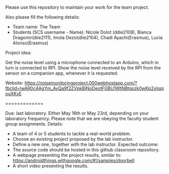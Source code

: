 Please use this repository to maintain your work for the team project.

Also please fill the following details:

- Team name: The Team
- Students (SCS username - Name): Nicole Dolot (ddie2108), Bianca Dragomir(diie2111), Imola Dezsi(diie2104), Chadi Ayachi(Erasmus), Lucia Alonso(Erasmus)

Project idea:

Get the noise level using a microphone connected to an Arduino, which in turn is connected to RPI. Show the noise level received by the RPI from the sensor on a companion app, whenever it is requested.

Website:
https://noisemonitoringproject.000webhostapp.com/?fbclid=IwAR0c4AgYm_AyQa9f2ZVpkBjNoDeotFGBU1WtNBtgszk0wKp2yIopiouXKxE

=============

Due: last laboratory.
	Either May 16th or May 23rd, depending on your laboratory frequency.
	Please note that we are obeying the faculty student group assignments.
Details:
- A team of 4 or 5 students to tackle a real-world problem.
- Choose an existing project proposed by the lab instructor.
- Define a new one, together with the lab instructor.
Expected outcome:
- The source code should be hosted in this github classroom repository.
- A webpage presenting the project results, similar to:
	https://androidthings.withgoogle.com/#!/samples/doorbell
- A short video presenting the results.

